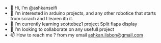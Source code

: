 - 👋 Hi, I’m @ashkanseifi
- 👀 I’m interested in arduino projects, and any other robotice that starts from scrach and I learen ith it.
- 🌱 I’m currently learning scottebez1 project Split flaps display
- 💞️ I’m looking to collaborate on any usefull project
- 📫 How to reach me ? from my email ashkan.lisbon@gmail.com 

<!---
ashkanseifi/ashkanseifi is a ✨ special ✨ repository because its `README.md` (this file) appears on your GitHub profile.
You can click the Preview link to take a look at your changes.
--->
